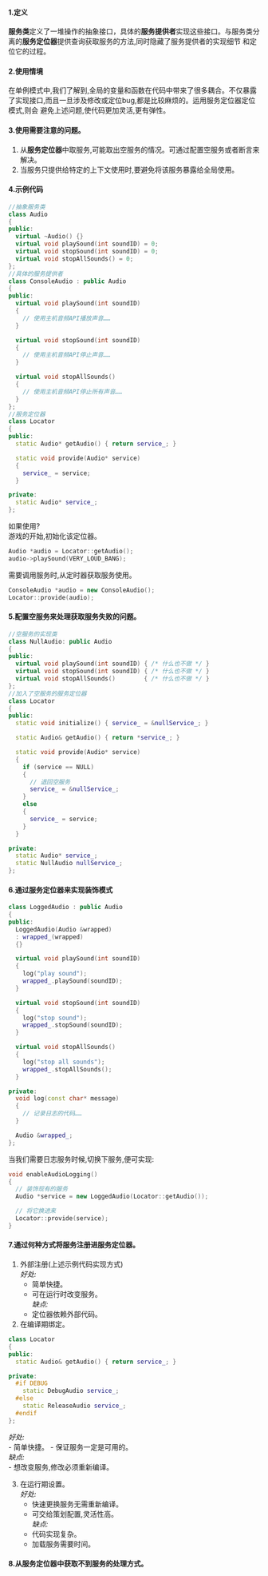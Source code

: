 #### 1.定义
**服务类**定义了一堆操作的抽象接口，具体的**服务提供者**实现这些接口。与服务类分离的**服务定位器**提供查询获取服务的方法,同时隐藏了服务提供者的实现细节
和定位它的过程。  


#### 2.使用情境
在单例模式中,我们了解到,全局的变量和函数在代码中带来了很多耦合。不仅暴露了实现接口,而且一旦涉及修改或定位bug,都是比较麻烦的。运用服务定位器定位模式,则会
避免上述问题,使代码更加灵活,更有弹性。

#### 3.使用需要注意的问题。
1. 从**服务定位器**中取服务,可能取出空服务的情况。可通过配置空服务或者断言来解决。
2. 当服务只提供给特定的上下文使用时,要避免将该服务暴露给全局使用。

#### 4.示例代码
```cpp
//抽象服务类
class Audio
{
public:
  virtual ~Audio() {}
  virtual void playSound(int soundID) = 0;
  virtual void stopSound(int soundID) = 0;
  virtual void stopAllSounds() = 0;
};
//具体的服务提供者
class ConsoleAudio : public Audio
{
public:
  virtual void playSound(int soundID)
  {
    // 使用主机音频API播放声音……
  }

  virtual void stopSound(int soundID)
  {
    // 使用主机音频API停止声音……
  }

  virtual void stopAllSounds()
  {
    // 使用主机音频API停止所有声音……
  }
};
//服务定位器
class Locator
{
public:
  static Audio* getAudio() { return service_; }

  static void provide(Audio* service)
  {
    service_ = service;
  }

private:
  static Audio* service_;
};
```
如果使用?  
游戏的开始,初始化该定位器。
```cpp
Audio *audio = Locator::getAudio();
audio->playSound(VERY_LOUD_BANG);
```
需要调用服务时,从定时器获取服务使用。
```cpp
ConsoleAudio *audio = new ConsoleAudio();
Locator::provide(audio);
```

#### 5.配置空服务来处理获取服务失败的问题。
```cpp
//空服务的实现类
class NullAudio: public Audio
{
public:
  virtual void playSound(int soundID) { /* 什么也不做 */ }
  virtual void stopSound(int soundID) { /* 什么也不做 */ }
  virtual void stopAllSounds()        { /* 什么也不做 */ }
};
//加入了空服务的服务定位器
class Locator
{
public:
  static void initialize() { service_ = &nullService_; }

  static Audio& getAudio() { return *service_; }

  static void provide(Audio* service)
  {
    if (service == NULL)
    {
      // 退回空服务
      service_ = &nullService_;
    }
    else
    {
      service_ = service;
    }
  }

private:
  static Audio* service_;
  static NullAudio nullService_;
};
```


#### 6.通过服务定位器来实现装饰模式
```cpp
class LoggedAudio : public Audio
{
public:
  LoggedAudio(Audio &wrapped)
  : wrapped_(wrapped)
  {}

  virtual void playSound(int soundID)
  {
    log("play sound");
    wrapped_.playSound(soundID);
  }

  virtual void stopSound(int soundID)
  {
    log("stop sound");
    wrapped_.stopSound(soundID);
  }

  virtual void stopAllSounds()
  {
    log("stop all sounds");
    wrapped_.stopAllSounds();
  }

private:
  void log(const char* message)
  {
    // 记录日志的代码……
  }

  Audio &wrapped_;
};
```
当我们需要日志服务时候,切换下服务,便可实现:
```cpp
void enableAudioLogging()
{
  // 装饰现有的服务
  Audio *service = new LoggedAudio(Locator::getAudio());

  // 将它换进来
  Locator::provide(service);
}
```

#### 7.通过何种方式将服务注册进服务定位器。
1. 外部注册(上述示例代码实现方式)  
*好处:*  
    - 简单快捷。
    - 可在运行时改变服务。  
*缺点:*  
    - 定位器依赖外部代码。
2. 在编译期绑定。
```cpp
class Locator
{
public:
  static Audio& getAudio() { return service_; }

private:
  #if DEBUG
    static DebugAudio service_;
  #else
    static ReleaseAudio service_;
  #endif
};
```
*好处:*  
    - 简单快捷。
    - 保证服务一定是可用的。  
*缺点:*  
    - 想改变服务,修改必须重新编译。  
    
3. 在运行期设置。  
*好处:*   
    - 快速更换服务无需重新编译。
    - 可交给策划配置,灵活性高。  
*缺点:*   
    - 代码实现复杂。
    - 加载服务需要时间。

#### 8.从服务定位器中获取不到服务的处理方式。





